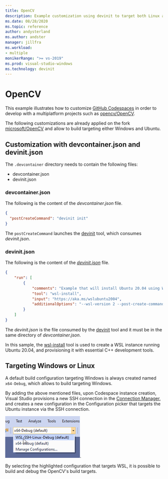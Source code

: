 ```yaml
---
title: OpenCV
description: Example customization using devinit to target both Linux and Windows for the OpenCV repository.
ms.date: 08/28/2020
ms.topic: reference
author: andysterland
ms.author: andster
manager: jillfra
ms.workload:
- multiple
monikerRange: ">= vs-2019"
ms.prod: visual-studio-windows
ms.technology: devinit
---
```

# OpenCV

This example illustrates how to customize [GitHub Codespaces](https://github.com/features/codespaces) in order to develop with a multiplatform projects such as [opencv/OpenCV](https://github.com/opencv/opencv).

The following customizations are already applied on the fork [microsoft/OpenCV](https://github.com/microsoft/opencv) and allow to build targeting either Windows and Ubuntu.

## Customization with devcontainer.json and devinit.json

The `.devcontainer` directory needs to contain the following files:

  * devcontainer.json
  * devinit.json

### devcontainer.json

The following is the content of the _devcontainer.json_ file.

```json
{
  "postCreateCommand": "devinit init"
}
```

The `postCreateCommand` launches the  [devinit](devinit-and-codespaces.md) tool, which consumes _devinit.json_.


### devinit.json

The following is the content of the [_devinit.json_](devinit-json.md) file.

```json
{
    "run": [
        {
            "comments": "Example that will install Ubuntu 20.04 using WSL2, and configure it with various packages useful for C++ development.",
            "tool": "wsl-install",
            "input": "https://aka.ms/wslubuntu2004",
            "additionalOptions": "--wsl-version 2 --post-create-command 'apt-get update && apt-get install g++ gcc g++-9 gcc-9 cmake gdb ninja-build zip rsync -y'"
        }
    ]
}
```
The _devinit.json_ is the file consumed by the [devinit](devinit-and-codespaces.md) tool and it must be in the same directory of _devcontainer.json_.

In this sample, the [wsl-install](tool-wsl-install.md) tool is used to create a WSL instance running Ubuntu 20.04, and provisioning it with essential C++ development tools.
## Targeting Windows or Linux

A default build configuration targeting Windows is always created named `x64-Debug`, which allows to build targeting Windows.

By adding the above mentioned files, upon Codespace instance creation, Visual Studio provisions a new SSH connection in the [Connection Manager](/cpp/linux/connect-to-your-remote-linux-computer), and creates a new configuration in the Configuration picker that targets the Ubuntu instance via the SSH connection.

![Configuration targeting Ubuntu](media/wsl_ssh_linux_configuration.png).

By selecting the highlighted configuration that targets WSL, it is possible to build and debug the OpenCV's build targets.
